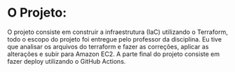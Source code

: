 <title>Projeto do Curso Pós em Desenvolvimento Web - IFBA</title>
<h1>O Projeto:</h1>
<p>O projeto consiste em construir a infraestrutura (IaC) utilizando o Terraform, todo o escopo do projeto foi entregue
pelo professor da disciplina.
Eu tive que analisar os arquivos do terraform e fazer as correções, aplicar as alterações e subir para Amazon EC2.
A parte final do projeto consiste em fazer deploy utilizando o GitHub Actions.

</p>